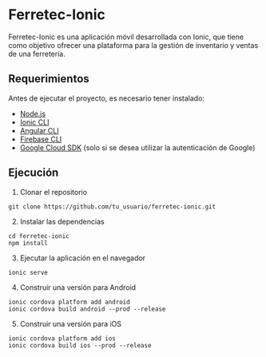 

# Ferretec-Ionic

Ferretec-Ionic es una aplicación móvil desarrollada con Ionic, que tiene como objetivo ofrecer una plataforma para la gestión de inventario y ventas de una ferretería.

## Requerimientos

Antes de ejecutar el proyecto, es necesario tener instalado:

- [Node.js](https://nodejs.org/es/)
- [Ionic CLI](https://ionicframework.com/docs/intro/cli)
- [Angular CLI](https://angular.io/guide/setup-local)
- [Firebase CLI](https://firebase.google.com/docs/cli)
- [Google Cloud SDK](https://cloud.google.com/sdk) (solo si se desea utilizar la autenticación de Google)

## Ejecución

1. Clonar el repositorio

```
git clone https://github.com/tu_usuario/ferretec-ionic.git
```

2. Instalar las dependencias

```
cd ferretec-ionic
npm install
```

3. Ejecutar la aplicación en el navegador

```
ionic serve
```

4. Construir una versión para Android

```
ionic cordova platform add android
ionic cordova build android --prod --release
```

5. Construir una versión para iOS

```
ionic cordova platform add ios
ionic cordova build ios --prod --release
```
